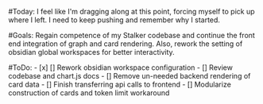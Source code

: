#Today:
I feel like I'm dragging along at this point, forcing myself to pick up where
I left. I need to keep pushing and remember why I started.

#Goals:
Regain competence of my Stalker codebase and continue the front end integration
of graph and card rendering. Also, rework the setting of obsidian global
workspaces for better interactivity.

#ToDo:
    - [x] [] Rework obsidian workspace configuration
    - [] Review codebase and chart.js docs
    - [] Remove un-needed backend rendering of card data
    - [] Finish transferring api calls to frontend
    - [] Modularize construction of cards and token limit workaround
